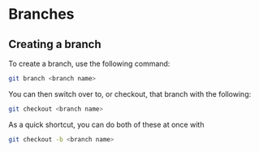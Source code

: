 # Branches

## Creating a branch

To create a branch, use the following command:

```bash
git branch <branch name>
```

You can then switch over to, or checkout, that branch with the following:

```bash
git checkout <branch name>
```

As a quick shortcut, you can do both of these at once with

```bash
git checkout -b <branch name>
```

